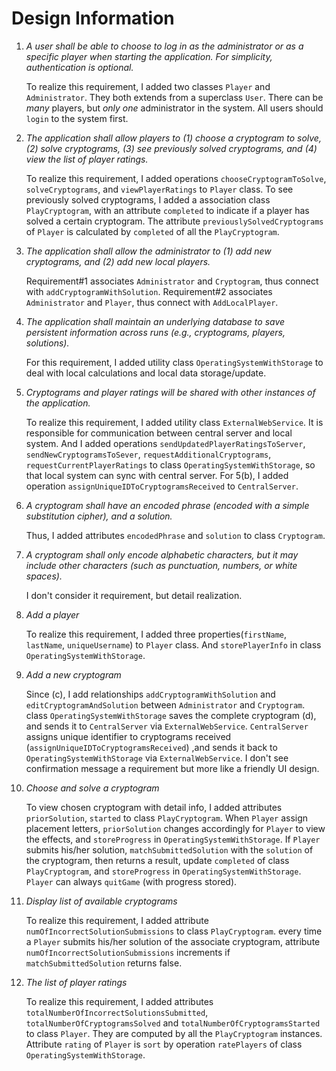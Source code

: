 # Design Information

1. *A user shall be able to choose to log in as the administrator  or as a specific  player when starting the application. For simplicity, authentication is optional.*

    To realize this requirement, I added two classes `Player` and `Administrator`. They both extends from a superclass `User`. There can be _many_ players, but _only one_ administrator in the system. All users should `login` to the system first.
   
2. *The application shall allow  players to (1) choose a cryptogram to solve, (2) solve cryptograms, (3) see previously solved cryptograms, and (4) view the list of player ratings.*

    To realize this requirement, I added operations `chooseCryptogramToSolve`, `solveCryptograms`, and `viewPlayerRatings` to `Player` class. To see previously solved cryptograms, I added a association class `PlayCryptogram`, with an attribute `completed` to indicate if a player has solved a certain cryptogram. The attribute `previouslySolvedCryptograms` of `Player` is calculated by `completed` of all the `PlayCryptogram`.
    
3. *The application shall allow the administrator  to (1) add new cryptograms, and (2) add new local players.*

    Requirement#1 associates `Administrator` and `Cryptogram`, thus connect with `addCryptogramWithSolution`. Requirement#2 associates `Administrator` and `Player`, thus connect with `AddLocalPlayer`. 

4. *The application shall maintain an underlying database to save persistent information across runs (e.g., cryptograms, players, solutions).*

    For this requirement, I added utility class `OperatingSystemWithStorage` to deal with local calculations and local data storage/update.

5. *Cryptograms and player ratings will be shared with other instances of the application.*

    To realize this requirement, I added utility class `ExternalWebService`. It is responsible for communication between central server and local system. And I added operations `sendUpdatedPlayerRatingsToServer`, `sendNewCryptogramsToSever`, `requestAdditionalCryptograms`, `requestCurrentPlayerRatings` to class `OperatingSystemWithStorage`, so that local system can sync with central server. For 5(b), I added operation `assignUniqueIDToCryptogramsReceived` to `CentralServer`.

6. *A cryptogram shall have an encoded phrase (encoded with a simple substitution cipher), and a solution.*

    Thus, I added attributes `encodedPhrase` and `solution` to class `Cryptogram`.

7. *A cryptogram shall only encode alphabetic characters, but it may include other characters (such as punctuation, numbers, or white spaces).*

    I don't consider it requirement, but detail realization.

8. *Add a player*

    To realize this requirement, I added three properties(`firstName`, `lastName`, `uniqueUsername`) to `Player` class. And `storePlayerInfo` in class `OperatingSystemWithStorage`.

9. *Add a new cryptogram*

    Since (c), I add relationships `addCryptogramWithSolution` and `editCryptogramAndSolution` between `Administrator` and `Cryptogram`.
class `OperatingSystemWithStorage` saves the complete cryptogram (d), and sends it to `CentralServer` via `ExternalWebService`. `CentralServer` assigns unique identifier to cryptograms received (`assignUniqueIDToCryptogramsReceived`) ,and sends it back to `OperatingSystemWithStorage` via `ExternalWebService`. I don't see confirmation message a requirement but more like a friendly UI design.

10. *Choose and solve a cryptogram*

    To view chosen cryptogram with detail info, I added attributes `priorSolution`, `started` to class `PlayCryptogram`. When `Player` assign placement letters, `priorSolution` changes accordingly for `Player` to view the effects, and `storeProgress` in `OperatingSystemWithStorage`. If `Player` submits his/her solution, `matchSubmittedSolution` with the `solution` of the cryptogram, then returns a result, update `completed` of class `PlayCryptogram`, and `storeProgress` in `OperatingSystemWithStorage`. `Player` can always `quitGame` (with progress stored).

11. *Display list of available cryptograms*

    To realize this requirement, I added attribute `numOfIncorrectSolutionSubmissions` to class `PlayCryptogram`. every time a `Player` submits his/her solution of the associate cryptogram, attribute `numOfIncorrectSolutionSubmissions` increments if `matchSubmittedSolution` returns false.

12. *The list of player ratings*

    To realize this requirement, I added attributes `totalNumberOfIncorrectSolutionsSubmitted`, `totalNumberOfCryptogramsSolved` and `totalNumberOfCryptogramsStarted` to class `Player`. They are computed by all the `PlayCryptogram` instances. Attribute `rating` of `Player` is `sort` by operation `ratePlayers` of class `OperatingSystemWithStorage`.


